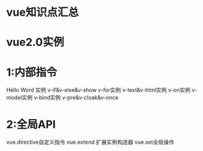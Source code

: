 # vue知识点汇总
# vue2.0实例
# 1:内部指令
   Hello Word 实例
   v-if&v-else&v-show
   v-for实例
   v-text&v-html实例
   v-on实例
   v-model实例
   v-bind实例
   v-pre&v-cloak&v-once
# 2:全局API
  vue.directive自定义指令
  vue.extend 扩展实例构造器
  vue.set全局操作
